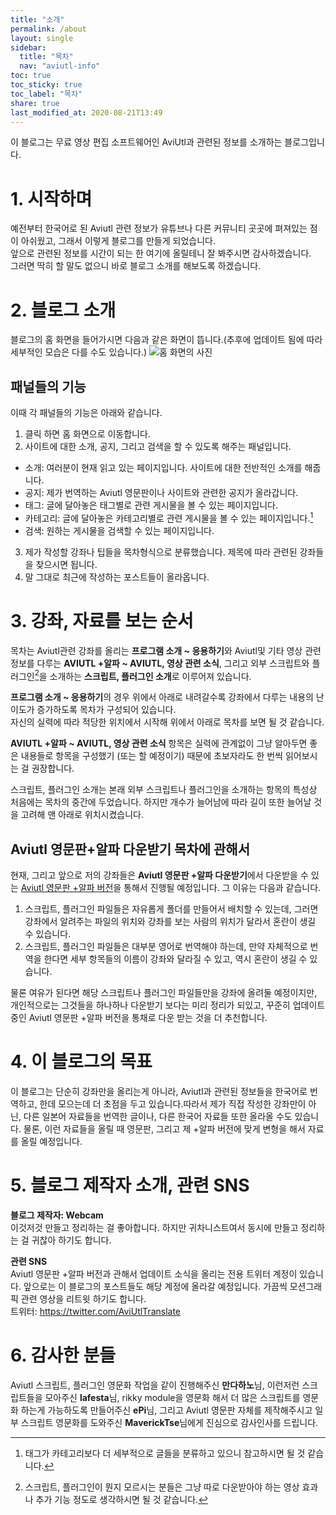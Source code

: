 ```yaml
---
title: "소개"
permalink: /about
layout: single
sidebar:
  title: "목차"
  nav: "aviutl-info"
toc: true
toc_sticky: true
toc_label: "목차"
share: true
last_modified_at: 2020-08-21T13:49
---
```

이 블로그는 무료 영상 편집 소프트웨어인 AviUtl과 관련된 정보를 소개하는 블로그입니다.
 
# 1. 시작하며
예전부터 한국어로 된 Aviutl 관련 정보가 유튜브나 다른 커뮤니티 곳곳에 펴져있는 점이 아쉬웠고, 그래서 이렇게 블로그를 만들게 되었습니다.  
앞으로 관련된 정보를 시간이 되는 한 여기에 올릴테니 잘 봐주시면 감사하겠습니다.  
그러면 딱히 할 말도 없으니 바로 블로그 소개를 해보도록 하겠습니다.
 
# 2. 블로그 소개
블로그의 홈 화면을 들어가시면 다음과 같은 화면이 뜹니다.(추후에 업데이트 됨에 따라 세부적인 모습은 다를 수도 있습니다.)
![홈 화면의 사진](https://i.postimg.cc/x8rLf6Tk/site-item-list.png)
## 패널들의 기능
이때 각 패널들의 기능은 아래와 같습니다.
1. 클릭 하면 홈 화면으로 이동합니다.
2. 사이트에 대한 소개, 공지, 그리고 검색을 할 수 있도록 해주는 패널입니다.
  - 소개: 여러분이 현재 읽고 있는 페이지입니다. 사이트에 대한 전반적인 소개를 해줍니다.
  - 공지: 제가 번역하는 Aviutl 영문판이나 사이트와 관련한 공지가 올라갑니다.
  - 태그: 글에 달아놓은 태그별로 관련 게시물을 볼 수 있는 페이지입니다.
  - 카테고리: 글에 달아놓은 카테고리별로 관련 게시물을 볼 수 있는 페이지입니다.[^1]
  - 검색: 원하는 게시물을 검색할 수 있는 페이지입니다.
3. 제가 작성할 강좌나 팁들을 목차형식으로 분류했습니다. 제목에 따라 관련된 강좌들을 찾으시면 됩니다.
4. 말 그대로 최근에 작성하는 포스트들이 올라옵니다.
 
# 3. 강좌, 자료를 보는 순서
목차는 Aviutl관련 강좌를 올리는 **프로그램 소개 ~ 응용하기**와 Aviutl및 기타 영상 관련 정보를 다루는 **AVIUTL +알파 ~ AVIUTL, 영상 관련 소식**, 그리고 외부 스크립트와 플러그인[^2]을 소개하는 **스크립트, 플러그인 소개**로 이루어져 있습니다.
 
**프로그램 소개 ~ 응용하기**의 경우 위에서 아래로 내려갈수록 강좌에서 다루는 내용의 난이도가 증가하도록 목차가 구성되어 있습니다.  
자신의 실력에 따라 적당한 위치에서 시작해 위에서 아래로 목차를 보면 될 것 같습니다.
 
**AVIUTL +알파 ~ AVIUTL, 영상 관련 소식** 항목은 실력에 관계없이 그냥 알아두면 좋은 내용들로 항목을 구성했기 (또는 할 예정이기) 때문에 초보자라도 한 번씩 읽어보시는 걸 권장합니다.
 
스크립트, 플러그인 소개는 본래 외부 스크립트나 플러그인을 소개하는 항목의 특성상 처음에는 목차의 중간에 두었습니다. 하지만 개수가 늘어남에 따라 길이 또한 늘어날 것을 고려해 맨 아래로 위치시켰습니다.
 
## Aviutl 영문판+알파 다운받기 목차에 관해서
현재, 그리고 앞으로 저의 강좌들은 **Aviutl 영문판 +알파 다운받기**에서 다운받을 수 있는 [Aviutl 영문판 +알파 버전](/download/04-plus-alpha-dl)을 통해서 진행될 예정입니다. 그 이유는 다음과 같습니다.
1. 스크립트, 플러그인 파일들은 자유롭게 폴더를 만들어서 배치할 수 있는데, 그러면 강좌에서 알려주는 파일의 위치와 강좌를 보는 사람의 위치가 달라서 혼란이 생길 수 있습니다.
2. 스크립트, 플러그인 파일들은 대부분 영어로 번역해야 하는데, 만약 자체적으로 번역을 한다면 세부 항목들의 이름이 강좌와 달라질 수 있고, 역시 혼란이 생길 수 있습니다.
 
물론 여유가 된다면 해당 스크립트나 플러그인 파일들만을 강좌에 올려둘 예정이지만, 개인적으로는 그것들을 하나하나 다운받기 보다는 미리 정리가 되있고, 꾸준히 업데이트 중인 Aviutl 영문판 +알파 버전을 통채로 다운 받는 것을 더 추천합니다.
 
# 4. 이 블로그의 목표
이 블로그는 단순히 강좌만을 올리는게 아니라, Aviutl과 관련된 정보들을 한국어로 번역하고, 한데 모으는데 더 초점을 두고 있습니다.따라서 제가 직접 작성한 강좌만이 아닌, 다른 일본어 자료들을 번역한 글이나, 다른 한국어 자료들 또한 올라올 수도 있습니다. 물론, 이런 자료들을 올릴 때 영문판, 그리고 제 +알파 버전에 맞게 변형을 해서 자료를 올릴 예정입니다.
 
# 5. 블로그 제작자 소개, 관련 SNS
**블로그 제작자: Webcam**  
이것저것 만들고 정리하는 걸 좋아합니다. 하지만 귀차니스트여서 동시에 만들고 정리하는 걸 귀찮아 하기도 합니다.
 
**관련 SNS**  
Aviutl 영문판 +알파 버전과 관해서 업데이트 소식을 올리는 전용 트위터 계정이 있습니다. 앞으로는 이 블로그의 포스트들도 해당 계정에 올라갈 예정입니다. 가끔씩 모션그래픽 관련 영상을 리트윗 하기도 합니다.  
트위터: <https://twitter.com/AviUtlTranslate>
 
# 6. 감사한 분들
Aviutl 스크립트, 플러그인 영문화 작업을 같이 진행해주신 **만다하노**님, 이런저런 스크립트들을 모아주신 **lafesta**님, rikky module을 영문화 해서 더 많은 스크립트를 영문화 하는게 가능하도록 만들어주신 **ePi**님, 그리고 Aviutl 영문판 자체를 제작해주시고 일부 스크립트 영문화를 도와주신 **MaverickTse**님에게 진심으로 감사인사를 드립니다. 

[^1]: 태그가 카테고리보다 더 세부적으로 글들을 분류하고 있으니 참고하시면 될 것 같습니다.
[^2]: 스크립트, 플러그인이 뭔지 모르시는 분들은 그냥 따로 다운받아야 하는 영상 효과나 추가 기능 정도로 생각하시면 될 것 같습니다.